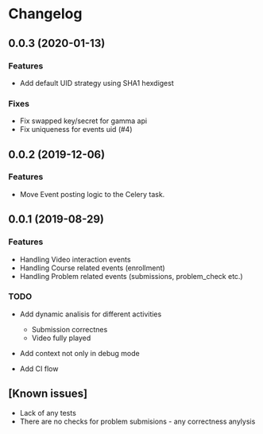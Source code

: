 # Changelog

## 0.0.3 (2020-01-13)

### Features
- Add default UID strategy using SHA1 hexdigest

### Fixes
- Fix swapped key/secret for gamma api
- Fix uniqueness for events uid (#4)


## 0.0.2 (2019-12-06)

### Features
- Move Event posting logic to the Celery task.


## 0.0.1 (2019-08-29)

### Features
- Handling Video interaction events
- Handling Course related events (enrollment)
- Handling Problem related events (submissions, problem_check etc.)

### TODO
- Add dynamic analisis for different activities
 
   - Submission correctnes
   - Video fully played

- Add context not only in debug mode
- Add CI flow

## [Known issues]
- Lack of any tests
- There are no checks for problem submisions - any correctness anylysis